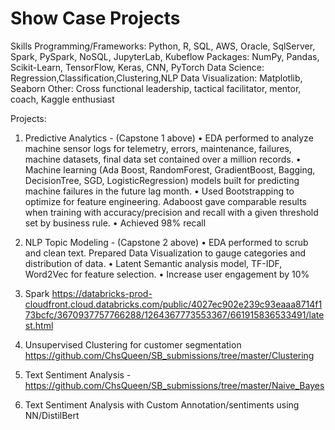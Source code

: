# Show Case Projects

Skills
Programming/Frameworks: Python, R, SQL, AWS, Oracle, SqlServer, Spark, PySpark, NoSQL, JupyterLab, Kubeflow
Packages: NumPy, Pandas, Scikit-Learn, TensorFlow, Keras, CNN, PyTorch
Data Science: Regression,Classification,Clustering,NLP
Data Visualization: Matplotlib, Seaborn
Other: Cross functional leadership, tactical facilitator, mentor, coach, Kaggle enthusiast

Projects:
1) Predictive Analytics - (Capstone 1 above)
• EDA performed to analyze machine sensor logs for telemetry, errors, maintenance, failures, machine datasets, final data set contained over a million records.
• Machine learning (Ada Boost, RandomForest, GradientBoost, Bagging, DecisionTree, SGD, LogisticRegression) models built for predicting machine failures in the future lag month.
• Used Bootstrapping to optimize for feature engineering. Adaboost gave comparable results when training with accuracy/precision and recall with a given threshold set by business rule.
• Achieved 98% recall

2) NLP Topic Modeling - (Capstone 2 above)
• EDA performed to scrub and clean text. Prepared Data Visualization to gauge categories and distribution of data.
• Latent Semantic analysis model, TF-IDF, Word2Vec for feature selection.
• Increase user engagement by 10%

3) Spark
https://databricks-prod-cloudfront.cloud.databricks.com/public/4027ec902e239c93eaaa8714f173bcfc/3670937757766288/1264367773553367/661915836533491/latest.html

4) Unsupervised Clustering for customer segmentation  https://github.com/ChsQueen/SB_submissions/tree/master/Clustering

5) Text Sentiment Analysis - https://github.com/ChsQueen/SB_submissions/tree/master/Naive_Bayes

6) Text Sentiment Analysis with Custom Annotation/sentiments using NN/DistilBert


